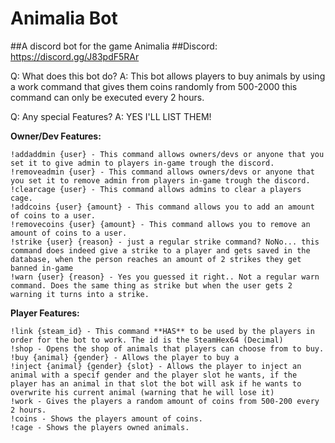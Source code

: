 # Animalia Bot

##A discord bot for the game Animalia
##Discord: https://discord.gg/J83pdF5RAr

Q: What does this bot do?
A: This bot allows players to buy animals by using a work command that gives them coins randomly from 500-2000 this command can only be executed every 2 hours.

Q: Any special Features?
A: YES I'LL LIST THEM!

**Owner/Dev Features:**
```
!addaddmin {user} - This command allows owners/devs or anyone that you set it to give admin to players in-game trough the discord.
!removeadmin {user} - This command allows owners/devs or anyone that you set it to remove admin from players in-game trough the discord.
!clearcage {user} - This command allows admins to clear a players cage.
!addcoins {user} {amount} - This command allows you to add an amount of coins to a user.
!removecoins {user} {amount} - This command allows you to remove an amount of coins to a user. 
!strike {user} {reason} - just a regular strike command? NoNo... this command does indeed give a strike to a player and gets saved in the database, when the person reaches an amount of 2 strikes they get banned in-game
!warn {user} {reason} - Yes you guessed it right.. Not a regular warn command. Does the same thing as strike but when the user gets 2 warning it turns into a strike.
```

**Player Features:**
```
!link {steam_id} - This command **HAS** to be used by the players in order for the bot to work. The id is the SteamHex64 (Decimal)
!shop - Opens the shop of animals that players can choose from to buy.
!buy {animal} {gender} - Allows the player to buy a 
!inject {animal} {gender} {slot} - Allows the player to inject an animal with a specif gender and the player slot he wants, if the player has an animal in that slot the bot will ask if he wants to overwrite his current animal (warning that he will lose it)
!work - Gives the players a random amount of coins from 500-200 every 2 hours.
!coins - Shows the players amount of coins.
!cage - Shows the players owned animals.
```
